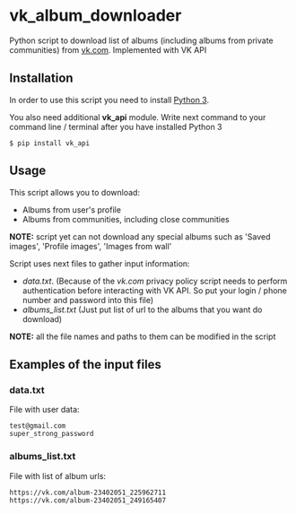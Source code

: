# vk_album_downloader
Python script to download list of albums (including albums from private communities) from [vk.com](vk.com). Implemented with VK API

## Installation ##
In order to use this script you need to install [Python 3](https://www.python.org/downloads/).

You also need additional **vk_api** module. Write next command to your command line / terminal after you have installed Python 3

`$ pip install vk_api`

## Usage ##
This script allows you to download:
* Albums from user's profile
* Albums from communities, including close communities

**NOTE:** script yet can not download any special albums such as 'Saved images', 'Profile images', 'Images from wall'

Script uses next files to gather input information:
* *data.txt*. (Because of the *vk.com* privacy policy script needs to perform authentication before interacting with VK API. So put your login / phone number and password into this file)
* *albums_list.txt* (Just put list of url to the albums that you want do download)

**NOTE:** all the file names and paths to them can be modified in the script 

## Examples of the input files ##

### data.txt ###
File with user data:

```
test@gmail.com
super_strong_password
```

### albums_list.txt ###
File with list of album urls:

```
https://vk.com/album-23402051_225962711
https://vk.com/album-23402051_249165407
```
